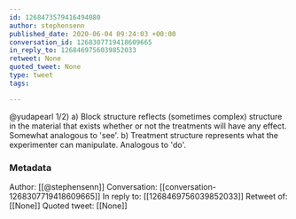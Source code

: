 ```yaml
---
id: 1268473579416494080
author: stephensenn
published_date: 2020-06-04 09:24:03 +00:00
conversation_id: 1268307719418609665
in_reply_to: 1268469756039852033
retweet: None
quoted_tweet: None
type: tweet
tags:

---
```


@yudapearl 1/2)
 a) Block structure reflects (sometimes complex) structure in the material that exists whether or not the treatments will have any effect. Somewhat analogous to 'see'.
b) Treatment structure represents what the experimenter can manipulate. Analogous to 'do'.

### Metadata

Author: [[@stephensenn]]
Conversation: [[conversation-1268307719418609665]]
In reply to: [[1268469756039852033]]
Retweet of: [[None]]
Quoted tweet: [[None]]

